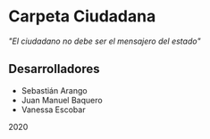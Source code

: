 # Carpeta Ciudadana

*"El ciudadano no debe ser el mensajero del estado"*

## Desarrolladores
- Sebastián Arango
- Juan Manuel Baquero
- Vanessa Escobar

2020
